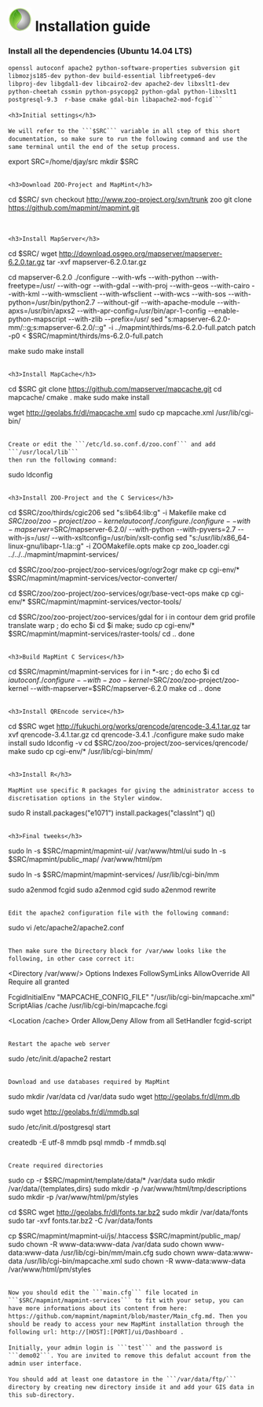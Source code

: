# ![logo](mapmint-ui/img/mapmint-logo-small.png "MapMint") Installation guide

<h3>Install all the dependencies (Ubuntu 14.04 LTS)</h3>

```sudo apt-get install flex bison libfcgi-dev libxml2 libxml2-dev curl
openssl autoconf apache2 python-software-properties subversion git
libmozjs185-dev python-dev build-essential libfreetype6-dev
libproj-dev libgdal1-dev libcairo2-dev apache2-dev libxslt1-dev
python-cheetah cssmin python-psycopg2 python-gdal python-libxslt1
postgresql-9.3  r-base cmake gdal-bin libapache2-mod-fcgid```

<h3>Initial settings</h3>

We will refer to the ```$SRC``` variable in all step of this short documentation, so make sure to run the following command and use the same terminal until the end of the setup process.

```
export SRC=/home/djay/src
mkdir $SRC
```

<h3>Download ZOO-Project and MapMint</h3>

```
cd $SRC/
svn checkout http://www.zoo-project.org/svn/trunk zoo
git clone https://github.com/mapmint/mapmint.git
```


<h3>Install MapServer</h3>

```
cd $SRC/
wget http://download.osgeo.org/mapserver/mapserver-6.2.0.tar.gz
tar -xvf mapserver-6.2.0.tar.gz

cd mapserver-6.2.0
./configure --with-wfs --with-python --with-freetype=/usr/ --with-ogr --with-gdal --with-proj --with-geos --with-cairo --with-kml --with-wmsclient --with-wfsclient --with-wcs --with-sos --with-python=/usr/bin/python2.7 --without-gif --with-apache-module --with-apxs=/usr/bin/apxs2 --with-apr-config=/usr/bin/apr-1-config --enable-python-mapscript --with-zlib --prefix=/usr/
sed "s:mapserver-6.2.0-mm/::g;s:mapserver-6.2.0/::g" -i ../mapmint/thirds/ms-6.2.0-full.patch
patch -p0 < $SRC/mapmint/thirds/ms-6.2.0-full.patch 

make
sudo make install
```

<h3>Install MapCache</h3>

```
cd $SRC
git clone https://github.com/mapserver/mapcache.git
cd mapcache/
cmake .
make 
sudo make install

wget http://geolabs.fr/dl/mapcache.xml
sudo cp mapcache.xml /usr/lib/cgi-bin/
```

Create or edit the ```/etc/ld.so.conf.d/zoo.conf``` and add ```/usr/local/lib```
then run the following command:

```
sudo ldconfig
```

<h3>Install ZOO-Project and the C Services</h3>

```
cd $SRC/zoo/thirds/cgic206
sed "s:lib64:lib:g" -i Makefile 
make
cd $SRC/zoo/zoo-project/zoo-kernel
autoconf
./configure ./configure --with-mapserver=$SRC/mapserver-6.2.0/ --with-python --with-pyvers=2.7 --with-js=/usr/ --with-xsltconfig=/usr/bin/xslt-config
sed "s:/usr/lib/x86_64-linux-gnu/libapr-1.la::g" -i ZOOMakefile.opts
make
cp zoo_loader.cgi ../../../mapmint/mapmint-services/

cd $SRC/zoo/zoo-project/zoo-services/ogr/ogr2ogr
make
cp cgi-env/* $SRC/mapmint/mapmint-services/vector-converter/

cd $SRC/zoo/zoo-project/zoo-services/ogr/base-vect-ops
make
cp cgi-env/* $SRC/mapmint/mapmint-services/vector-tools/

cd $SRC/zoo/zoo-project/zoo-services/gdal
for i in contour dem grid profile translate warp ; do
echo $i
cd $i
make; sudo cp cgi-env/* $SRC/mapmint/mapmint-services/raster-tools/
cd ..
done
```

<h3>Build MapMint C Services</h3>

```
cd $SRC/mapmint/mapmint-services
for i in *-src ; do
echo $i
cd $i
autoconf
./configure --with-zoo-kernel=$SRC/zoo/zoo-project/zoo-kernel --with-mapserver=$SRC/mapserver-6.2.0
make
cd ..
done
```

<h3>Install QREncode service</h3>

```
cd $SRC
wget http://fukuchi.org/works/qrencode/qrencode-3.4.1.tar.gz
tar xvf qrencode-3.4.1.tar.gz
cd qrencode-3.4.1
./configure
make 
sudo make install
sudo ldconfig -v
cd $SRC/zoo/zoo-project/zoo-services/qrencode/
make
sudo cp cgi-env/* /usr/lib/cgi-bin/mm/
```

<h3>Install R</h3>

MapMint use specific R packages for giving the administrator access to discretisation options in the Styler window.

```
sudo R
install.packages("e1071")
install.packages("classInt")
q()
```

<h3>Final tweeks</h3>

```
sudo ln -s $SRC/mapmint/mapmint-ui/ /var/www/html/ui
sudo ln -s $SRC/mapmint/public_map/ /var/www/html/pm

sudo ln -s $SRC/mapmint/mapmint-services/ /usr/lib/cgi-bin/mm

sudo a2enmod fcgid
sudo a2enmod cgid
sudo a2enmod rewrite
```

Edit the apache2 configuration file with the following command:
```
sudo vi /etc/apache2/apache2.conf 
```

Then make sure the Directory block for /var/www looks like the following, in other case correct it:

```
<Directory /var/www/>
        Options Indexes FollowSymLinks
        AllowOverride All
        Require all granted
</Directory>

FcgidInitialEnv "MAPCACHE_CONFIG_FILE" "/usr/lib/cgi-bin/mapcache.xml"
ScriptAlias /cache      /usr/lib/cgi-bin/mapcache.fcgi

<Location /cache>
        Order Allow,Deny
        Allow from all
        SetHandler fcgid-script
</Location>

```

Restart the apache web server

```
sudo /etc/init.d/apache2 restart
```

Download and use databases required by MapMint
```
sudo mkdir /var/data
cd /var/data
sudo wget http://geolabs.fr/dl/mm.db

sudo wget http://geolabs.fr/dl/mmdb.sql

sudo /etc/init.d/postgresql start

createdb -E utf-8 mmdb
psql mmdb -f mmdb.sql
```

Create required directories

```
sudo cp -r $SRC/mapmint/template/data/* /var/data
sudo mkdir /var/data/{templates,dirs}
sudo mkdir -p /var/www/html/tmp/descriptions
sudo mkdir -p /var/www/html/pm/styles

cd $SRC
wget http://geolabs.fr/dl/fonts.tar.bz2
sudo mkdir /var/data/fonts
sudo tar -xvf fonts.tar.bz2 -C /var/data/fonts

cp $SRC/mapmint/mapmint-ui/js/.htaccess $SRC/mapmint/public_map/
sudo chown -R www-data:www-data /var/data
sudo chown www-data:www-data /usr/lib/cgi-bin/mm/main.cfg
sudo chown www-data:www-data /usr/lib/cgi-bin/mapcache.xml
sudo chown -R www-data:www-data /var/www/html/pm/styles

```

Now you should edit the ```main.cfg``` file located in
```$SRC/mapmint/mapmint-services``` to fit with your setup, you can
have more informations about its content from here: https://github.com/mapmint/mapmint/blob/master/Main_cfg.md. Then you should be ready to access your new MapMint installation through the following url: http://[HOST]:[PORT]/ui/Dashboard .

Initially, your admin login is ```test``` and the password is ```demo02```. You are invited to remove this defalut account from the admin user interface.

You should add at least one datastore in the ```/var/data/ftp/``` directory by creating new directory inside it and add your GIS data in this sub-directory.
